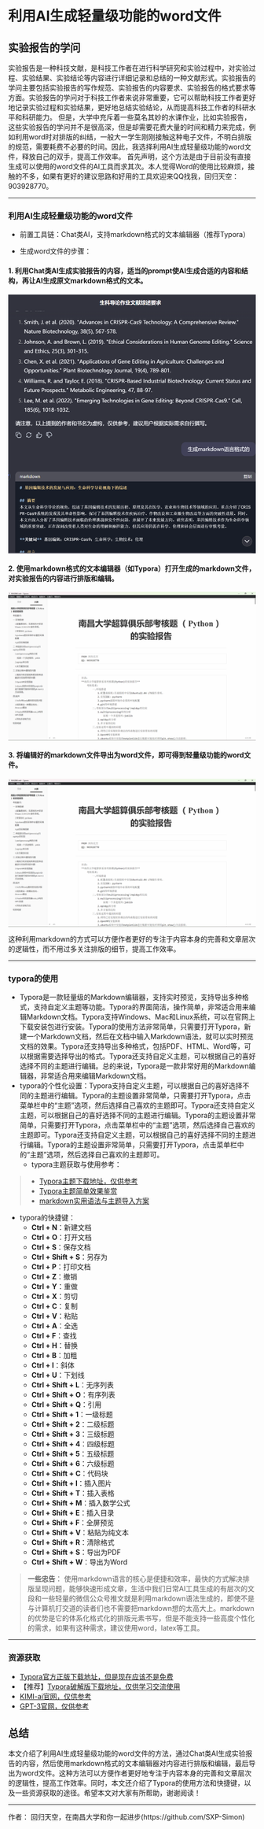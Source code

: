 # 利用AI生成轻量级功能的word文件

## 实验报告的学问
实验报告是一种科技文献，是科技工作者在进行科学研究和实验过程中，对实验过程、实验结果、实验结论等内容进行详细记录和总结的一种文献形式。实验报告的学问主要包括实验报告的写作规范、实验报告的内容要求、实验报告的格式要求等方面。实验报告的学问对于科技工作者来说非常重要，它可以帮助科技工作者更好地记录实验过程和实验结果，更好地总结实验结论，从而提高科技工作者的科研水平和科研能力。
但是，大学中充斥着一些莫名其妙的水课作业，比如实验报告，这些实验报告的学问并不是很高深，但是却需要花费大量的时间和精力来完成，例如利用word时对排版的纠结，一般大一学生刚刚接触这种电子文件，不明白排版的规范，需要耗费不必要的时间。因此，我选择利用AI生成轻量级功能的word文件，释放自己的双手，提高工作效率。
首先声明，这个方法是由于目前没有直接生成可以使用的word文件的AI工具而求其次。本人觉得Word的使用比较麻烦，接触的不多，如果有更好的建议思路和好用的工具欢迎来QQ找我，回归天空：903928770。
***
### 利用AI生成轻量级功能的word文件

- 前置工具链：Chat类AI，支持markdown格式的文本编辑器（推荐Typora）

- 生成word文件的步骤：

#### 1. 利用Chat类AI生成实验报告的内容，适当的prompt使AI生成合适的内容和结构，再让AI生成原文markdown格式的文本。

  <img src="./屏幕截图 2024-12-27 002814.png" alt="生成可复制的markdown文段" style="display:block;margin-left: auto;margin-right: auto;">
 

#### 2. 使用markdown格式的文本编辑器（如Typora）打开生成的markdown文件，对实验报告的内容进行排版和编辑。


 <img src="./屏幕截图 2024-12-27 003414.png" alt="typora编辑" style="display:block;margin-left: auto;margin-right: auto;">


#### 3. 将编辑好的markdown文件导出为word文件，即可得到轻量级功能的word文件。


<img src="./屏幕截图 2024-12-27 003414.png" alt="导出为word文件" style="display:block;margin-left: auto;margin-right: auto;">


这种利用markdown的方式可以方便作者更好的专注于内容本身的完善和文章层次的逻辑性，而不用过多关注排版的细节，提高工作效率。
***
### typora的使用
- Typora是一款轻量级的Markdown编辑器，支持实时预览，支持导出多种格式，支持自定义主题等功能。Typora的界面简洁，操作简单，非常适合用来编辑Markdown文档。Typora支持Windows、Mac和Linux系统，可以在官网上下载安装包进行安装。Typora的使用方法非常简单，只需要打开Typora，新建一个Markdown文档，然后在文档中输入Markdown语法，就可以实时预览文档的效果。Typora还支持导出多种格式，包括PDF、HTML、Word等，可以根据需要选择导出的格式。Typora还支持自定义主题，可以根据自己的喜好选择不同的主题进行编辑。总的来说，Typora是一款非常好用的Markdown编辑器，非常适合用来编辑Markdown文档。
- typora的个性化设置：Typora支持自定义主题，可以根据自己的喜好选择不同的主题进行编辑。Typora的主题设置非常简单，只需要打开Typora，点击菜单栏中的“主题”选项，然后选择自己喜欢的主题即可。Typora还支持自定义主题，可以根据自己的喜好选择不同的主题进行编辑。Typora的主题设置非常简单，只需要打开Typora，点击菜单栏中的“主题”选项，然后选择自己喜欢的主题即可。Typora还支持自定义主题，可以根据自己的喜好选择不同的主题进行编辑。Typora的主题设置非常简单，只需要打开Typora，点击菜单栏中的“主题”选项，然后选择自己喜欢的主题即可。
  - typora主题获取与使用参考：
>  - [Typora主题下载地址，仅供参考](https://theme.typora.io)
>  - [Typora主题简单效果鉴赏](https://www.zhihu.com/question/599918639/answer/3021627760)
>  - [markdown实用语法与主题导入方案](https://zhuanlan.zhihu.com/p/628081653)

- typora的快捷键：
  - **Ctrl + N**：新建文档
  - **Ctrl + O**：打开文档
  - **Ctrl + S**：保存文档
  - **Ctrl + Shift + S**：另存为
  - **Ctrl + P**：打印文档
  - **Ctrl + Z**：撤销
  - **Ctrl + Y**：重做
  - **Ctrl + X**：剪切
  - **Ctrl + C**：复制
  - **Ctrl + V**：粘贴
  - **Ctrl + A**：全选
  - **Ctrl + F**：查找
  - **Ctrl + H**：替换
  - **Ctrl + B**：加粗
  - **Ctrl + I**：斜体
  - **Ctrl + U**：下划线
  - **Ctrl + Shift + L**：无序列表
  - **Ctrl + Shift + O**：有序列表
  - **Ctrl + Shift + Q**：引用
  - **Ctrl + Shift + 1**：一级标题
  - **Ctrl + Shift + 2**：二级标题
  - **Ctrl + Shift + 3**：三级标题
  - **Ctrl + Shift + 4**：四级标题
  - **Ctrl + Shift + 5**：五级标题
  - **Ctrl + Shift + 6**：六级标题
  - **Ctrl + Shift + C**：代码块
  - **Ctrl + Shift + I**：插入图片
  - **Ctrl + Shift + T**：插入表格
  - **Ctrl + Shift + M**：插入数学公式
  - **Ctrl + Shift + E**：插入目录
  - **Ctrl + Shift + F**：全屏预览
  - **Ctrl + Shift + V**：粘贴为纯文本
  - **Ctrl + Shift + R**：清除格式
  - **Ctrl + Shift + S**：导出为PDF
  - **Ctrl + Shift + W**：导出为Word

> **一些忠告**：
> 使用markdown语言的核心是便捷和效率，最快的方式解决排版呈现问题，能够快速形成文章，生活中我们日常AI工具生成的有层次的文段和一些轻量的微信公众号推文就是利用markdown语法生成的，即使不是与计算机打交道的读者们也不需要把markdown想的太高大上。markdown的优势是它的体系化格式化的排版元素书写，但是不能支持一些高度个性化的需求，如果有这种需求，建议使用word，latex等工具。

***
### 资源获取
- [Typora官方正版下载地址，但是现在应该不是免费](https://www.typora.io)
- 【推荐】[Typora破解版下载地址，仅供学习交流使用](https://zhuanlan.zhihu.com/p/648915268)
- [KIMI-ai官网，仅供参考](https://www.kimi-ai.com)
- [GPT-3官网，仅供参考](https://www.openai.com/gpt-3)

## 总结
本文介绍了利用AI生成轻量级功能的word文件的方法，通过Chat类AI生成实验报告的内容，然后使用markdown格式的文本编辑器对内容进行排版和编辑，最后导出为word文件。这种方法可以方便作者更好地专注于内容本身的完善和文章层次的逻辑性，提高工作效率。同时，本文还介绍了Typora的使用方法和快捷键，以及一些资源获取的途径。希望本文对大家有所帮助，谢谢阅读！


***
<footer>
作者：
回归天空，在南昌大学和你一起进步(https://github.com/SXP-Simon)
</footer>
